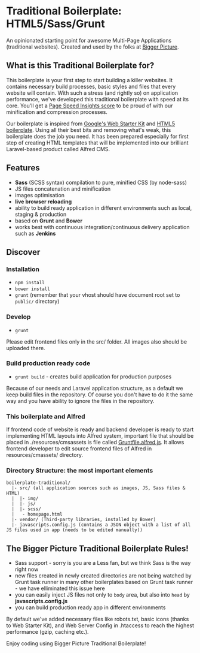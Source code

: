 # Traditional Boilerplate: HTML5/Sass/Grunt
An opinionated starting point for awesome Multi-Page Applications (traditional websites). Created and used by the folks at [Bigger Picture](http://www.biggerpicture.agency).

## What is this Traditional Boilerplate for?
This boilerplate is your first step to start building a killer websites. It contains necessary build processes, basic styles and files that every website will contain.
With such a stress (and rightly so) on application performance, we've developed this traditional boilerplate with speed at its core. You'll get a [Page Speed Insights score](https://developers.google.com/speed/pagespeed/insights/) to be proud of with our minification and compression processes.   

Our boilerplate is inspired from [Google's Web Starter Kit](https://developers.google.com/web/tools/starter-kit/) and [HTML5 boilerplate](https://html5boilerplate.com). Using all their best bits and removing what's weak, this boilerplate does the job you need.
It has been prepared especially for first step of creating HTML templates that will be implemented into our brilliant Laravel-based product called Alfred CMS.

## Features
* **Sass** (SCSS syntax) compilation to pure, minified CSS (by node-sass)
* JS files concatenation and minification
* images optimisation
* **live browser reloading**
* ability to build ready application in different environments such as local, staging & production
* based on **Grunt** and **Bower**
* works best with continuous integration/continuous delivery application such as **Jenkins**

## Discover

### Installation
* ```npm install```
* ```bower install```
* ```grunt``` (remember that your vhost should have document root set to ```public/``` directory)

### Develop
* ```grunt```

Please edit frontend files only in the src/ folder. All images also should be uploaded there.

### Build production ready code
* ```grunt build``` - creates build application for production purposes

Because of our needs and Laravel application structure, as a default we keep build files in the repository. Of course you don't have to do it the same way and you have ability to ignore the files in the repository.

### This boilerplate and Alfred
If frontend code of website is ready and backend developer is ready to start implementing HTML layouts into Alfred system, important file that should be placed in ./resources/cmsassets is file called [Gruntfile.alfred.js](https://bitbucket.org/snippets/snowflakers/78kk5). It allows frontend developer to edit source frontend files of Alfred in resources/cmassets/ directory.

### Directory Structure: the most important elements

```
boilerplate-traditional/
  |- src/ (all application sources such as images, JS, Sass files & HTML)
  |  |- img/
  |  |- js/
  |  |- scss/
  |   - homepage.html
  |- vendor/ (Third-party libraries, installed by Bower)
  |- javascripts.config.js (contains a JSON object with a list of all JS files used in app (needs to be edited manually))
```

## The Bigger Picture Traditional Boilerplate Rules!
* Sass support - sorry is you are a Less fan, but we think Sass is the way right now
* new files created in newly created directories are not being watched by Grunt task runner in many other boilerplates based on Grunt task runner - we have elliminated this issue here
* you can easily inject JS files not only to ```body``` area, but also into ```head``` by **javascripts.config.js**
* you can build production ready app in different environments

By default we've added necessary files like robots.txt, basic icons (thanks to Web Starter Kit), and Web Server Config in .htaccess to reach the highest performance (gzip, caching etc.).

Enjoy coding using Bigger Picture Traditional Boilerplate!
